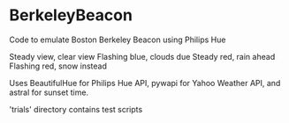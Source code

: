 # BerkeleyBeacon
Code to emulate Boston Berkeley Beacon using Philips Hue

Steady view, clear view
Flashing blue, clouds due
Steady red, rain ahead
Flashing red, snow instead

Uses BeautifulHue for Philips Hue API, pywapi for Yahoo Weather API, and astral for sunset time.

'trials' directory contains test scripts
